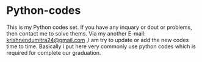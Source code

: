 # Python-codes
This is my Python codes set. 
If you have any inquary or dout or problems, 
then contact me to solve thems. 
Via my another E-mail: krishnendumitra24@gmail.com 
,I am try to update or add the new codes time to time. 
Basically i put here very commonly use python codes which is 
required for complete our graduation.

